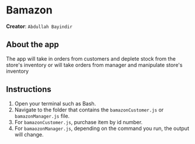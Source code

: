 # Bamazon
**Creator**: `Abdullah Bayindir`

## About the app
The app will take in orders from customers and deplete stock from the store's inventory or will take orders from manager and manipulate store's inventory

## Instructions  
1. Open your terminal such as Bash.  
2. Navigate to the folder that contains the `bamazonCustomer.js` or `bamazonManager.js` file.  
3. For `bamazonCustomer.js`, purchase item by id number.
4. For `bamaozonManager.js`, depending on the command you run, the output will change.     



